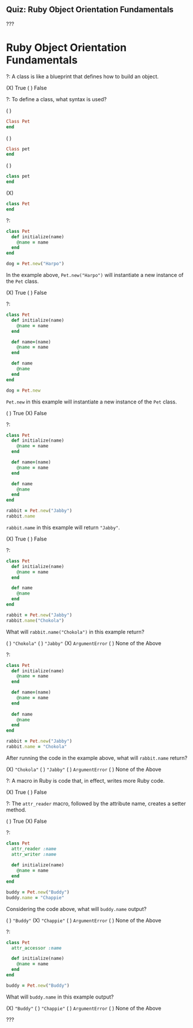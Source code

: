 ## Quiz: Ruby Object Orientation Fundamentals

???

# Ruby Object Orientation Fundamentals

?: A class is like a blueprint that defines how to build an object.

(X) True ( ) False

?: To define a class, what syntax is used?

( )
```ruby
Class Pet
end
```
( )
```ruby
Class pet
end
```
( )
```ruby
class pet
end
```
(X)
```ruby
class Pet
end
```

?: 

```ruby
class Pet
  def initialize(name)
    @name = name
  end
end

dog = Pet.new("Harpo")
```

In the example above, `Pet.new("Harpo")` will instantiate a new instance of the `Pet` class.

(X) True ( ) False

?: 

```ruby
class Pet
  def initialize(name)
    @name = name
  end

  def name=(name)
    @name = name
  end

  def name
    @name
  end
end

dog = Pet.new
```

`Pet.new` in this example will instantiate a new instance of the `Pet` class.

( ) True (X) False

?: 

```ruby
class Pet
  def initialize(name)
    @name = name
  end

  def name=(name)
    @name = name
  end

  def name
    @name
  end
end
```

```ruby
rabbit = Pet.new("Jabby")
rabbit.name
```

`rabbit.name` in this example will return `"Jabby"`.

(X) True ( ) False

?: 

```ruby
class Pet
  def initialize(name)
    @name = name
  end

  def name
    @name
  end
end
```

```ruby
rabbit = Pet.new("Jabby")
rabbit.name("Chokola")
```

What will `rabbit.name("Chokola")` in this example return?

( ) `"Chokola"` ( ) `"Jabby"` (X) `ArgumentError` ( ) None of the Above

?:

```ruby
class Pet
  def initialize(name)
    @name = name
  end

  def name=(name)
    @name = name
  end
  
  def name
    @name
  end
end
```

```ruby
rabbit = Pet.new("Jabby")
rabbit.name = "Chokola"
```

After running the code in the example above, what will `rabbit.name` return?

(X) `"Chokola"` ( ) `"Jabby"` ( ) `ArgumentError` ( ) None of the Above

?: A macro in Ruby is code that, in effect, writes more Ruby code.

(X) True ( ) False

?: The `attr_reader` macro, followed by the attribute name, creates a setter method.

( ) True (X) False

?:

```ruby
class Pet
  attr_reader :name
  attr_writer :name
  
  def initialize(name)
    @name = name
  end
end
```

```ruby
buddy = Pet.new("Buddy")
buddy.name = "Chappie"
```

Considering the code above, what will `buddy.name` output?

( ) `"Buddy"` (X) `"Chappie"` ( ) `ArgumentError` ( ) None of the Above

?:

```ruby
class Pet
  attr_accessor :name

  def initialize(name)
    @name = name
  end
end
```

```ruby
buddy = Pet.new("Buddy")
```

What will `buddy.name` in this example output?

(X) `"Buddy"` ( ) `"Chappie"` ( ) `ArgumentError` ( ) None of the Above

???
